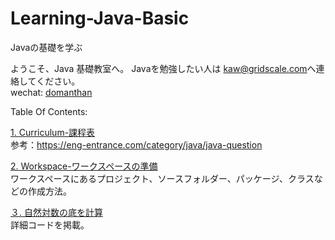 # Learning-Java-Basic
Javaの基礎を学ぶ

ようこそ、Java 基礎教室へ。
Javaを勉強したい人は [kaw@gridscale.com](mailto:kaw@gridscale.com)へ連絡してください。   
wechat: [domanthan](weixin://dl/chat?domanthan)

Table Of Contents:

[1. Curriculum-課程表](./Curriculum)   
参考：https://eng-entrance.com/category/java/java-question


[2. Workspace-ワークスペースの準備](./Project-JavaBasic)   
ワークスペースにあるプロジェクト、ソースフォルダー、パッケージ、クラスなどの作成方法。

[３. 自然対数の底を計算](./Napiers-constant)   
詳細コードを掲載。
